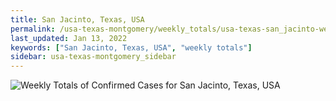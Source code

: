 ```yaml
---
title: San Jacinto, Texas, USA
permalink: /usa-texas-montgomery/weekly_totals/usa-texas-san_jacinto-weekly_totals.html
last_updated: Jan 13, 2022
keywords: ["San Jacinto, Texas, USA", "weekly totals"]
sidebar: usa-texas-montgomery_sidebar
---
```


![Weekly Totals of Confirmed Cases for San Jacinto, Texas, USA](/covid_tracker/images/graphs/usa-texas-san_jacinto-weekly_totals_graph.png)

